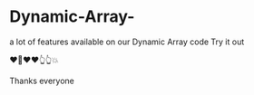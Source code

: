 # Dynamic-Array-
   a lot of features available on our Dynamic Array code
     Try it out


❤️💯❤️❤️👆👆💥

  Thanks everyone 
